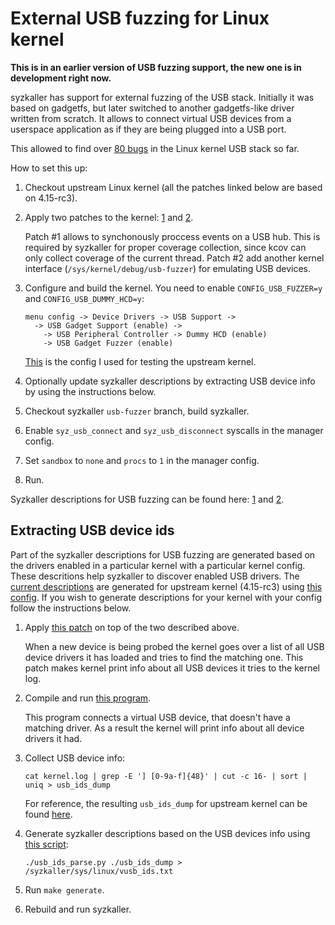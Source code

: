 External USB fuzzing for Linux kernel
=====================================

__This is in an earlier version of USB fuzzing support, the new one is in development right now.__

syzkaller has support for external fuzzing of the USB stack.
Initially it was based on gadgetfs, but later switched to another gadgetfs-like driver written from scratch.
It allows to connect virtual USB devices from a userspace application as if they are being plugged into a USB port.

This allowed to find over [80 bugs](/docs/linux/found_bugs_usb.md) in the Linux kernel USB stack so far.

How to set this up:

1. Checkout upstream Linux kernel (all the patches linked below are based on 4.15-rc3).

2. Apply two patches to the kernel: [1](/tools/usb/0001-usb-fuzzer-add-hub-hijacking-ioctl.patch) and [2](/tools/usb/0002-usb-fuzzer-main-usb-gadget-fuzzer-driver.patch).

    Patch #1 allows to synchonously proccess events on a USB hub.
    This is required by syzkaller for proper coverage collection, since kcov can only collect coverage of the current thread.
    Patch #2 add another kernel interface (`/sys/kernel/debug/usb-fuzzer`) for emulating USB devices.

3. Configure and build the kernel. You need to enable `CONFIG_USB_FUZZER=y` and `CONFIG_USB_DUMMY_HCD=y`:

   ```
   menu config -> Device Drivers -> USB Support ->
     -> USB Gadget Support (enable) -> 
       -> USB Peripheral Controller -> Dummy HCD (enable)
       -> USB Gadget Fuzzer (enable)
   ```

   [This](/tools/usb/kernel-config) is the config I used for testing the upstream kernel.

4. Optionally update syzkaller descriptions by extracting USB device info by using the instructions below.

5. Checkout syzkaller `usb-fuzzer` branch, build syzkaller.

6. Enable `syz_usb_connect` and `syz_usb_disconnect` syscalls in the manager config.

7. Set `sandbox` to `none` and `procs` to `1` in the manager config.

8. Run.

Syzkaller descriptions for USB fuzzing can be found here: [1](/sys/linux/vusb.txt) and [2](/sys/linux/vusb_ids.txt).


## Extracting USB device ids

Part of the syzkaller descriptions for USB fuzzing are generated based on the drivers enabled in a particular kernel with a particular kernel config.
These descritions help syzkaller to discover enabled USB drivers.
The [current descriptions](/sys/linux/vusb_ids.txt) are generated for upstream kernel (4.15-rc3) using [this config](/tools/usb/kernel-config).
If you wish to generate descriptions for your kernel with your config follow the instructions below.

1. Apply [this patch](/tools/usb/0003-usb-fuzzer-dump-usb-device-ids-on-enumeration.patch) on top of the two described above.

    When a new device is being probed the kernel goes over a list of all USB device drivers it has loaded and tries to find the matching one.
    This patch makes kernel print info about all USB devices it tries to the kernel log.

2. Compile and run [this program](/tools/usb/usb_ids_dump.c).

    This program connects a virtual USB device, that doesn't have a matching driver.
    As a result the kernel will print info about all device drivers it had.

3. Collect USB device info:

    ```
    cat kernel.log | grep -E '] [0-9a-f]{48}' | cut -c 16- | sort | uniq > usb_ids_dump
    ```

    For reference, the resulting `usb_ids_dump` for upstream kernel can be found [here](/tools/usb/usb_ids_dump).

4. Generate syzkaller descriptions based on the USB devices info using [this script](/tools/usb/usb_ids_parse.py):

    ```
    ./usb_ids_parse.py ./usb_ids_dump > /syzkaller/sys/linux/vusb_ids.txt
    ```

5. Run `make generate`.

6. Rebuild and run syzkaller.
